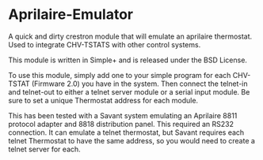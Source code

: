 # Aprilaire-Emulator
A quick and dirty crestron module that will emulate an aprilaire thermostat. Used to integrate CHV-TSTATS with other control systems.

This module is written in Simple+ and is released under the BSD License.

To use this module, simply add one to your simple program for each CHV-TSTAT (Firmware 2.0) you have in the system. Then connect the telnet-in and telnet-out to either a telnet server module or a serial input module. Be sure to set a unique Thermostat address for each module.

This has been tested with a Savant system emulating an Aprilaire 8811 protocol adapter and 8818 distribution panel. This required an RS232 connection. It can emulate a telnet thermostat, but Savant requires each telnet Thermostat to have the same address, so you would need to create a telnet server for each.

